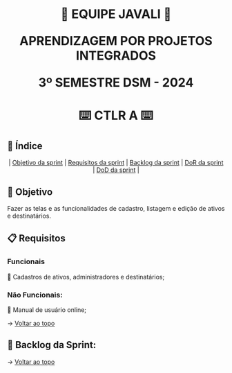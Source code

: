 <span id="topo">
<h1 align='center'>
🐗 EQUIPE JAVALI 🐗

APRENDIZAGEM POR PROJETOS INTEGRADOS

3º SEMESTRE DSM - 2024
</h1>

<h1 align='center'> ⌨️ CTLR A ⌨️ </h1>

## :mag_right: Índice
<p align='center'>
    |
    <a href="#objetivo">Objetivo da sprint</a> | 
    <a href="#requisitos">Requisitos da sprint</a> | 
    <a href="#backlog">Backlog da sprint</a> |
    <a href="#backlog">DoR da sprint</a> |
    <a href="#backlog">DoD da sprint</a> |
</p>

<span id='objetivo'>

## :dart: Objetivo
<p align='justify'>
    Fazer as telas e as funcionalidades de cadastro, listagem e edição de ativos e destinatários.
</p>
<span id='requisitos'>

## :clipboard: Requisitos
### Funcionais
:pushpin: Cadastros de ativos, administradores e destinatários;

### Não Funcionais:
:pushpin: Manual de usuário online;

→ [Voltar ao topo](#topo)

<span id='backlog'>

<h2>📑 Backlog da Sprint: </h2>

<!-- | ID  | Sprint |    Enquanto     |                                                        Desejo                                                        | Prioridade |                                             Critério de aceitação                                              |
| :-: | :----: | :-------------: | :------------------------------------------------------------------------------------------------------------------: |:----------:| :------------------------------------------------------------------------------------------------------------: | -->

→ [Voltar ao topo](#topo)
